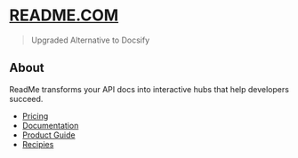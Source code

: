 # [README.COM](https://readme.com/)
> Upgraded Alternative to Docsify

## About
ReadMe transforms your API docs into interactive hubs that help developers succeed.

- [Pricing](https://readme.com/pricing)
- [Documentation](https://readme.com/documentation)
- [Product Guide](https://docs.readme.com/docs)
- [Recipies](https://docs.readme.com/recipes)
